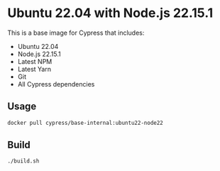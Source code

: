 # Ubuntu 22.04 with Node.js 22.15.1

This is a base image for Cypress that includes:
- Ubuntu 22.04
- Node.js 22.15.1
- Latest NPM
- Latest Yarn
- Git
- All Cypress dependencies

## Usage

```bash
docker pull cypress/base-internal:ubuntu22-node22
```

## Build

```bash
./build.sh
``` 